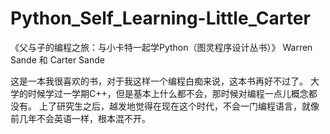 # Python_Self_Learning-Little_Carter
《父与子的编程之旅：与小卡特一起学Python（图灵程序设计丛书）》
Warren Sande 和 Carter Sande

这是一本我很喜欢的书，对于我这样一个编程白痴来说，这本书再好不过了。
大学的时候学过一学期C++，但是基本上什么都不会，那时候对编程一点儿概念都没有。
上了研究生之后，越发地觉得在现在这个时代，不会一门编程语言，就像前几年不会英语一样，根本混不开。


